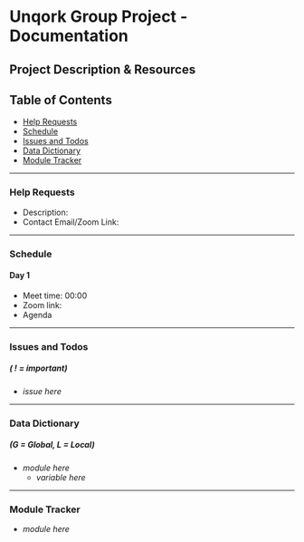# Unqork Group Project - Documentation
## Project Description & Resources


## Table of Contents
* [Help Requests](#help-requests)
* [Schedule](#schedule)
* [Issues and Todos](#issues-and-todos)
* [Data Dictionary](#data-dictionary)
* [Module Tracker](#module-tracker)

<hr>

### Help Requests
* Description:
* Contact Email/Zoom Link:

<hr>

### Schedule 
#### Day 1
 *  Meet time: 00:00
 *  Zoom link:
 *  Agenda

<hr>

### Issues and Todos 
##### *( ! = important)*
* *issue here* 

<hr>

### Data Dictionary 
##### *(G = Global, L = Local)*
* *module here*
  * *variable here*

<hr>

### Module Tracker
* *module here*

